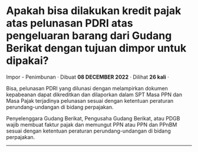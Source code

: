 Apakah bisa dilakukan kredit pajak atas pelunasan PDRI atas pengeluaran barang dari Gudang Berikat dengan tujuan dimpor untuk dipakai?
======================================================================================================================================

Impor - Penimbunan · Dibuat **08 DECEMBER 2022** · Dilihat **26 kali** ·

Bisa, pelunasan PDRI yang dilunasi dengan melampirkan dokumen kepabeanan dapat dikreditkan dan dilaporkan dalam SPT Masa PPN dan Masa Pajak terjadinya pelunasan sesuai dengan ketentuan peraturan perundang-undangan di bidang perpajakan. 

Penyelenggara Gudang Berikat, Pengusaha Gudang Berikat, atau PDGB wajib membuat faktur pajak dan memungut PPN atau PPN dan PPnBM sesuai dengan ketentuan peraturan perundang-undangan di bidang perpajakan.

  
  
  

* * *
